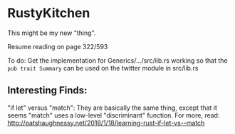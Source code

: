 # RustyKitchen
This might be my new "thing".

Resume reading on page 322/593

To do:
Get the implementation for Generics/.../src/lib.rs
working so that the `pub trait Summary` can be used on the 
twitter module in src/lib.rs

Interesting Finds:
------------------
"if let" versus "match": They are basically the same thing, except 
that it seems "match" uses a low-level "discriminant" function. 
For more, read: http://patshaughnessy.net/2018/1/18/learning-rust-if-let-vs--match


